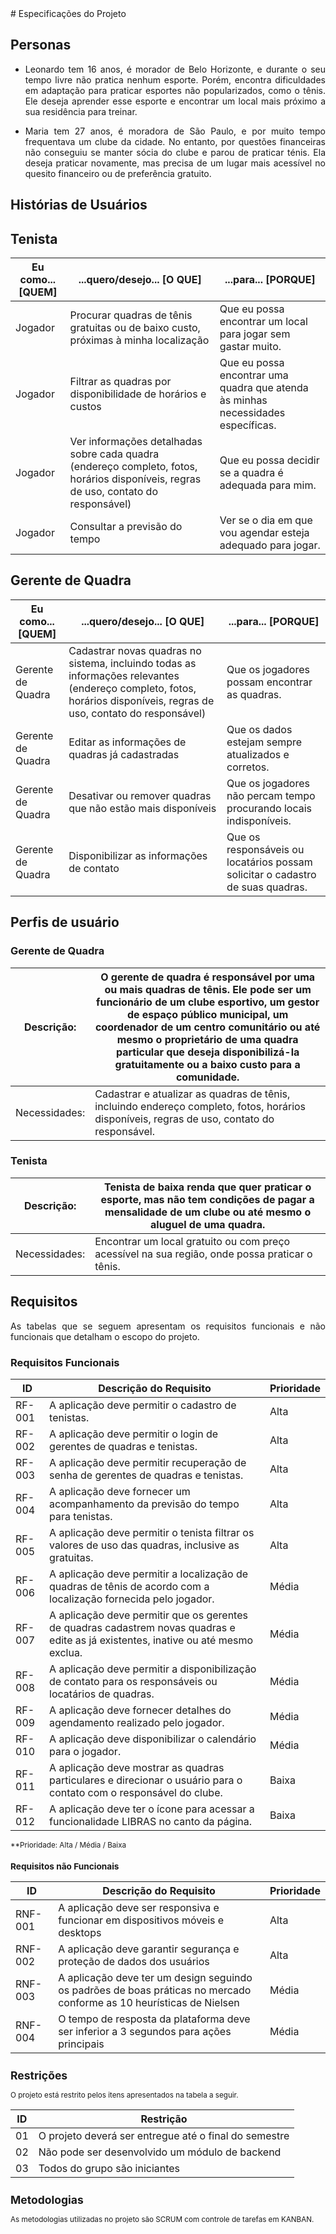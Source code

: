 <div align="justify">
# Especificações do Projeto

## Personas

- Leonardo tem 16 anos, é morador de Belo Horizonte, e durante o seu tempo livre não pratica nenhum esporte. Porém, encontra dificuldades em adaptação para praticar esportes não popularizados, como o tênis. Ele deseja aprender esse esporte e encontrar um local mais próximo a sua residência para treinar.
  
- Maria tem 27 anos, é moradora de São Paulo, e por muito tempo frequentava um clube da cidade. No entanto, por questões financeiras não conseguiu se manter sócia do clube e parou de praticar ténis. Ela deseja praticar novamente, mas precisa de um lugar mais acessível no quesito financeiro ou de preferência gratuito.  

## Histórias de Usuários

## Tenista

| Eu como... [QUEM] | ...quero/desejo... [O QUE] | ...para... [PORQUE] |
|-----------|-----------|-----------|
| Jogador  | Procurar quadras de tênis gratuitas ou de baixo custo, próximas à minha localização | Que eu possa encontrar um local para jogar sem gastar muito.  |
| Jogador  | Filtrar as quadras por disponibilidade de horários e custos   | Que eu possa encontrar uma quadra que atenda às minhas necessidades específicas.  |
| Jogador  | Ver informações detalhadas sobre cada quadra (endereço completo, fotos, horários disponíveis, regras de uso, contato do responsável) | Que eu possa decidir se a quadra é adequada para mim. |
| Jogador  |  Consultar a previsão do tempo  | Ver se o dia em que vou agendar esteja adequado para jogar.  |

## Gerente de Quadra

| Eu como... [QUEM] | ...quero/desejo... [O QUE] | ...para... [PORQUE] |
|-----------|-----------|-----------|
| Gerente de Quadra  | Cadastrar novas quadras no sistema, incluindo todas as informações relevantes (endereço completo, fotos, horários disponíveis, regras de uso, contato do responsável) | Que os jogadores possam encontrar as quadras.  |
| Gerente de Quadra  | Editar as informações de quadras já cadastradas  | Que os dados estejam sempre atualizados e corretos.  |
| Gerente de Quadra  | Desativar ou remover quadras que não estão mais disponíveis  | Que os jogadores não percam tempo procurando locais indisponíveis.  |
| Gerente de Quadra  | Disponibilizar as informações de contato  | Que os responsáveis ou locatários possam solicitar o cadastro de suas quadras.  |


## Perfis de usuário 


### Gerente de Quadra

| Descrição: | O gerente de quadra é responsável por uma ou mais quadras de tênis. Ele pode ser um funcionário de um clube esportivo, um gestor de espaço público municipal, um coordenador de um centro comunitário ou até mesmo o proprietário de uma quadra particular que deseja disponibilizá-la gratuitamente ou a baixo custo para a comunidade.|
|-----------|----------|
| Necessidades: | Cadastrar e atualizar as quadras de tênis, incluindo endereço completo, fotos, horários disponíveis, regras de uso, contato do responsável.|

### Tenista

| Descrição: | Tenista de baixa renda que quer praticar o esporte, mas não tem condições de pagar a mensalidade de um clube ou até mesmo o aluguel de uma quadra.|
|-----------|----------|
| Necessidades:| Encontrar um local gratuito ou com preço acessível na sua região, onde possa praticar o tênis.|

## Requisitos

As tabelas que se seguem apresentam os requisitos funcionais e não funcionais que detalham o escopo do projeto.

### Requisitos Funcionais

|ID    | Descrição do Requisito | Prioridade |
|------|------------------------|------------|
|RF-001| A aplicação deve permitir o cadastro de tenistas.   | Alta |
|RF-002| A aplicação deve permitir o login de gerentes de quadras e tenistas.  | Alta | 
|RF-003| A aplicação deve permitir recuperação de senha de gerentes de quadras e tenistas.  | Alta | 
|RF-004| A aplicação deve fornecer um acompanhamento da previsão do tempo para tenistas.  | Alta | 
|RF-005| A aplicação deve permitir o tenista filtrar os valores de uso das quadras, inclusive as gratuitas. | Alta | 
|RF-006| A aplicação deve permitir a localização de quadras de tênis de acordo com a localização fornecida pelo jogador.  | Média | 
|RF-007| A aplicação deve permitir que os gerentes de quadras cadastrem novas quadras e edite as já existentes, inative ou até mesmo exclua. | Média | 
|RF-008| A aplicação deve permitir a disponibilização de contato para os responsáveis ou locatários de quadras. | Média | 
|RF-009| A aplicação deve fornecer detalhes do agendamento realizado pelo jogador. | Média | 
|RF-010| A aplicação deve disponibilizar o calendário para o jogador. | Média | 
|RF-011| A aplicação deve mostrar as quadras particulares e direcionar o usuário para o contato com o responsável do clube.  | Baixa | 
|RF-012| A aplicação deve ter o ícone para acessar a funcionalidade LIBRAS no canto da página.| Baixa |

<small> **Prioridade: Alta / Média / Baixa

### Requisitos não Funcionais

|ID    | Descrição do Requisito | Prioridade |
|------|------------------------|------------|
|RNF- 001 | A aplicação deve ser responsiva e funcionar em dispositivos móveis e desktops  | Alta |
|RNF- 002 | A aplicação deve garantir segurança e proteção de dados dos usuários | Alta | 
|RNF- 003 | A aplicação deve ter um design seguindo os padrões de boas práticas no mercado conforme as 10 heurísticas de Nielsen | Média |
|RNF- 004 | O tempo de resposta da plataforma deve ser inferior a 3 segundos para ações principais | Média |




## Restrições

O projeto está restrito pelos itens apresentados na tabela a seguir.

|ID| Restrição                                             |
|--|-------------------------------------------------------|
|01| O projeto deverá ser entregue até o final do semestre |
|02| Não pode ser desenvolvido um módulo de backend        |
|03| Todos do grupo são iniciantes                         |

## Metodologias

As metodologias utilizadas no projeto são SCRUM com controle de tarefas em KANBAN.
</div>
